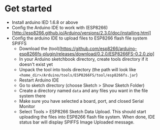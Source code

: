 # Get started

- Install arduino IED 1.6.8 or above
- Config the Arduino IDE to work with (ESP8266)[http://esp8266.github.io/Arduino/versions/2.3.0/doc/installing.html]
- Config the arduino IDE to upload files to ESP8266 flash file system SPIFFS
    - Download the (tool)[https://github.com/esp8266/arduino-esp8266fs-plugin/releases/download/0.2.0/ESP8266FS-0.2.0.zip]
    - In your Arduino sketchbook directory, create tools directory if it doesn't exist yet
    - Unpack the tool into tools directory (the path will look like `<home_dir>/Arduino/tools/ESP8266FS/tool/esp8266fs.jar`)
    - Restart Arduino IDE
    - Go to sketch directory (choose Sketch > Show Sketch Folder)
    - Create a directory named `data` and any files you want in the file system there
    - Make sure you have selected a board, port, and closed Serial Monitor
    - Select Tools > ESP8266 Sketch Data Upload. This should start uploading the files into ESP8266 flash file system. When done, IDE status bar will display SPIFFS Image Uploaded message.

